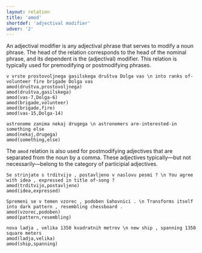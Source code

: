 ```yaml
---
layout: relation
title: 'amod'
shortdef: 'adjectival modifier'
udver: '2'
---
```


An adjectival modifier is any adjectival phrase that serves to modify a noun phrase. The head of the relation corresponds to the head of the nominal phrase, and its dependent is the (adjectival) modifier. This relation is typically used for premodifying or postmodifying phrases. 

~~~ sdparse
v vrste prostovoljnega gasilskega društva Dolga vas \n into ranks of-volunteer fire brigade Dolga vas
amod(društva,prostovoljnega)
amod(društva,gasilskega)
amod(vas-7,Dolga-6)
amod(brigade,volunteer)
amod(brigade,fire)
amod(vas-15,Dolga-14)
~~~

~~~ sdparse
astronome zanima nekaj drugega \n astronomers are-interested-in something else
amod(nekaj,drugega)
amod(something,else)
~~~



The `amod` relation is also used for postmodifying adjectives that are separated from the noun by a comma. These adjectives typically—but not necessarily—belong to the category of participial adjectives.

~~~ sdparse
Se strinjate s trditvijo , postavljeno v naslovu pesmi ? \n You agree with idea , expressed in title of-song ?
amod(trditvijo,postavljeno)
amod(idea,expressed)
~~~

~~~ sdparse
Spremeni se v temen vzorec , podoben šahovnici . \n Transforms itself into dark pattern , resembling chessboard . 
amod(vzorec,podoben)
amod(pattern,resembling)
~~~

~~~ sdparse
nova ladja , velika 1350 kvadratnih metrov \n new ship , spanning 1350 square meters
amod(ladja,velika)
amod(ship,spanning)
~~~
<!-- Interlanguage links updated Po lis 14 15:35:08 CET 2022 -->
